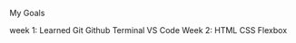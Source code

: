 My Goals 

week 1: Learned Git
        Github
        Terminal
        VS Code
Week 2: HTML
        CSS 
        Flexbox
